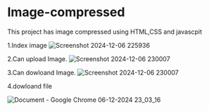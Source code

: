 # Image-compressed
This project has image compressed using HTML,CSS and javascpit

1.Index image
![Screenshot 2024-12-06 225936](https://github.com/user-attachments/assets/95b81822-1f58-4b5a-ae97-cf0aeaf8182b)


2.Can upload Image.
![Screenshot 2024-12-06 230007](https://github.com/user-attachments/assets/6810063f-0cb2-41fa-8802-952df24346c5)


3.Can dowloand Image.
![Screenshot 2024-12-06 230007](https://github.com/user-attachments/assets/ef9f2f3b-9ac1-4645-9cbe-2740b26c7832)

4.dowloand file



![Document - Google Chrome 06-12-2024 23_03_16](https://github.com/user-attachments/assets/774e5610-d885-438f-ac96-0d0d9a5169ba)





